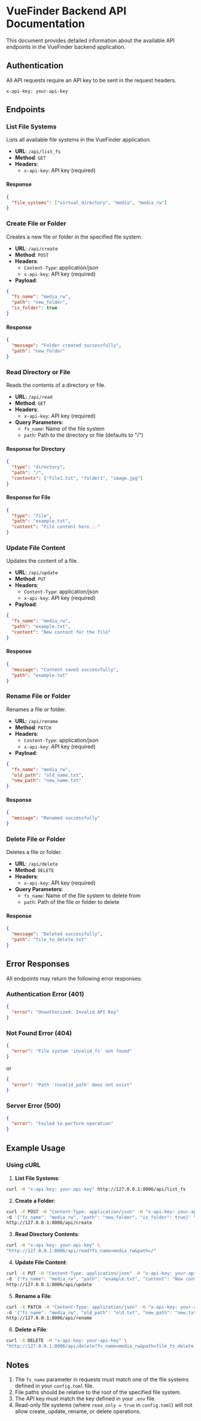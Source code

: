 # VueFinder Backend API Documentation

This document provides detailed information about the available API endpoints in the VueFinder backend application.

## Authentication

All API requests require an API key to be sent in the request headers.

```
x-api-key: your-api-key
```

## Endpoints

### List File Systems

Lists all available file systems in the VueFinder application.

- **URL**: `/api/list_fs`
- **Method**: `GET`
- **Headers**:
  - `x-api-key`: API key (required)

#### Response

```json
{
  "file_systems": ["virtual_directory", "media", "media_rw"]
}
```

### Create File or Folder

Creates a new file or folder in the specified file system.

- **URL**: `/api/create`
- **Method**: `POST`
- **Headers**:
  - `Content-Type`: application/json
  - `x-api-key`: API key (required)
- **Payload**:

```json
{
  "fs_name": "media_rw",
  "path": "new_folder",
  "is_folder": true
}
```

#### Response

```json
{
  "message": "Folder created successfully",
  "path": "new_folder"
}
```

### Read Directory or File

Reads the contents of a directory or file.

- **URL**: `/api/read`
- **Method**: `GET`
- **Headers**:
  - `x-api-key`: API key (required)
- **Query Parameters**:
  - `fs_name`: Name of the file system
  - `path`: Path to the directory or file (defaults to "/")

#### Response for Directory

```json
{
  "type": "directory",
  "path": "/",
  "contents": ["file1.txt", "folder1", "image.jpg"]
}
```

#### Response for File

```json
{
  "type": "file",
  "path": "example.txt",
  "content": "File content here..."
}
```

### Update File Content

Updates the content of a file.

- **URL**: `/api/update`
- **Method**: `PUT`
- **Headers**:
  - `Content-Type`: application/json
  - `x-api-key`: API key (required)
- **Payload**:

```json
{
  "fs_name": "media_rw",
  "path": "example.txt",
  "content": "New content for the file"
}
```

#### Response

```json
{
  "message": "Content saved successfully",
  "path": "example.txt"
}
```

### Rename File or Folder

Renames a file or folder.

- **URL**: `/api/rename`
- **Method**: `PATCH`
- **Headers**:
  - `Content-Type`: application/json
  - `x-api-key`: API key (required)
- **Payload**:

```json
{
  "fs_name": "media_rw",
  "old_path": "old_name.txt",
  "new_path": "new_name.txt"
}
```

#### Response

```json
{
  "message": "Renamed successfully"
}
```

### Delete File or Folder

Deletes a file or folder.

- **URL**: `/api/delete`
- **Method**: `DELETE`
- **Headers**:
  - `x-api-key`: API key (required)
- **Query Parameters**:
  - `fs_name`: Name of the file system to delete from
  - `path`: Path of the file or folder to delete

#### Response

```json
{
  "message": "Deleted successfully",
  "path": "file_to_delete.txt"
}
```

## Error Responses

All endpoints may return the following error responses:

### Authentication Error (401)

```json
{
  "error": "Unauthorized: Invalid API Key"
}
```

### Not Found Error (404)

```json
{
  "error": "File system 'invalid_fs' not found"
}
```

or

```json
{
  "error": "Path 'invalid_path' does not exist"
}
```

### Server Error (500)

```json
{
  "error": "Failed to perform operation"
}
```

## Example Usage

### Using cURL

1. **List File Systems**:

```bash
curl -H "x-api-key: your-api-key" http://127.0.0.1:8006/api/list_fs
```

2. **Create a Folder**:

```bash
curl -X POST -H "Content-Type: application/json" -H "x-api-key: your-api-key" \
-d '{"fs_name": "media_rw", "path": "new_folder", "is_folder": true}' \
http://127.0.0.1:8006/api/create
```

3. **Read Directory Contents**:

```bash
curl -H "x-api-key: your-api-key" \
"http://127.0.0.1:8006/api/read?fs_name=media_rw&path=/"
```

4. **Update File Content**:

```bash
curl -X PUT -H "Content-Type: application/json" -H "x-api-key: your-api-key" \
-d '{"fs_name": "media_rw", "path": "example.txt", "content": "New content"}' \
http://127.0.0.1:8006/api/update
```

5. **Rename a File**:

```bash
curl -X PATCH -H "Content-Type: application/json" -H "x-api-key: your-api-key" \
-d '{"fs_name": "media_rw", "old_path": "old.txt", "new_path": "new.txt"}' \
http://127.0.0.1:8006/api/rename
```

6. **Delete a File**:

```bash
curl -X DELETE -H "x-api-key: your-api-key" \
"http://127.0.0.1:8006/api/delete?fs_name=media_rw&path=file_to_delete.txt"
```

## Notes

1. The `fs_name` parameter in requests must match one of the file systems defined in your `config.toml` file.
2. File paths should be relative to the root of the specified file system.
3. The API key must match the key defined in your `.env` file.
4. Read-only file systems (where `read_only = true` in `config.toml`) will not allow create, update, rename, or delete operations.
